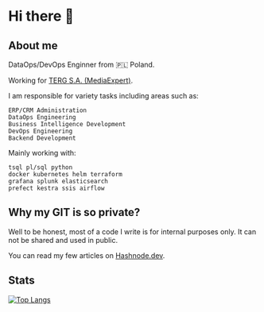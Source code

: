 <!--![mikelogaciuk](./img/homescreen.png)-->

<!-- <p align="center">
  <a href="https://github.com/mikelogaciuk">
    <img width="1000" src="https://github.com/mikelogaciuk/mikelogaciuk/raw/main/img/homescreen_n.png" alt="logo" />
  </a>
</p> -->

# Hi there 👋

## About me

DataOps/DevOps Enginner from :poland: Poland.

Working for [TERG S.A. (MediaExpert)](https://mediaexpert.pl).

I am responsible for variety tasks including areas such as:

    ERP/CRM Administration
    DataOps Engineering
    Business Intelligence Development
    DevOps Engineering
    Backend Development
    
Mainly working with:

    tsql pl/sql python
    docker kubernetes helm terraform
    grafana splunk elasticsearch
    prefect kestra ssis airflow

## Why my GIT is so private?

Well to be honest, most of a code I write is for internal purposes only. It can not be shared and used in public.

You can read my few articles on [Hashnode.dev](https://mlog.hashnode.dev/).

## Stats

[![Top Langs](https://github-readme-stats.vercel.app/api/top-langs/?username=mikelogaciuk&layout=compact)](https://github.com/anuraghazra/github-readme-stats)
